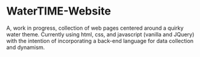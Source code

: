 # WaterTIME-Website
A, work in progress, collection of web pages centered around a quirky water theme. Currently using html, css, and javascript (vanilla and JQuery) with the intention of incorporating a back-end language for data collection and dynamism.
